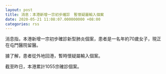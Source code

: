 ```yaml
---
layout: post
title: 消息：本港新增一宗初步確診　暫懷疑屬輸入個案
date: 2020-05-21 11:08:07.000000000 +08:00
categories: rss
---
```


消息指，本港新增一宗初步確診新型肺炎個案，患者是一名年約70歲女子，現正在屯門醫院留醫。

據了解，患者從外地回港，暫時懷疑屬輸入個案。

截至昨日，本港累計1055宗確診個案。

